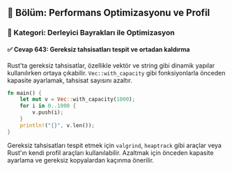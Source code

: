 ## 📘 Bölüm: Performans Optimizasyonu ve Profil
### 🔹 Kategori: Derleyici Bayrakları ile Optimizasyon
#### ✅ Cevap 643: Gereksiz tahsisatları tespit ve ortadan kaldırma

Rust'ta gereksiz tahsisatlar, özellikle vektör ve string gibi dinamik yapılar kullanılırken ortaya çıkabilir. `Vec::with_capacity` gibi fonksiyonlarla önceden kapasite ayarlamak, tahsisat sayısını azaltır.

```rust
fn main() {
    let mut v = Vec::with_capacity(1000);
    for i in 0..1000 {
        v.push(i);
    }
    println!("{}", v.len());
}
```

Gereksiz tahsisatları tespit etmek için `valgrind`, `heaptrack` gibi araçlar veya Rust'ın kendi profil araçları kullanılabilir. Azaltmak için önceden kapasite ayarlama ve gereksiz kopyalardan kaçınma önerilir.

